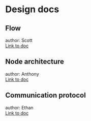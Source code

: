# Design docs

## Flow 
author: Scott  
[Link to doc](https://drive.google.com/file/d/1rimZ2-SVYcMUg2qWhu2FLg6AAwGhcq6t/view?usp=sharing)

## Node architecture
author: Anthony  
[Link to doc](https://docs.google.com/document/d/1dbC9gJvCgyTVsaopRKNBOPJZnjFKXFHqV19T7Wt-1sw/edit?usp=sharing)

## Communication protocol 
author: Ethan  
[Link to doc](https://docs.google.com/document/d/19onjzhucERwFjXTuXm8a50Hb7GHRIj3y9smZuJ6jJjg/edit?usp=sharing)
